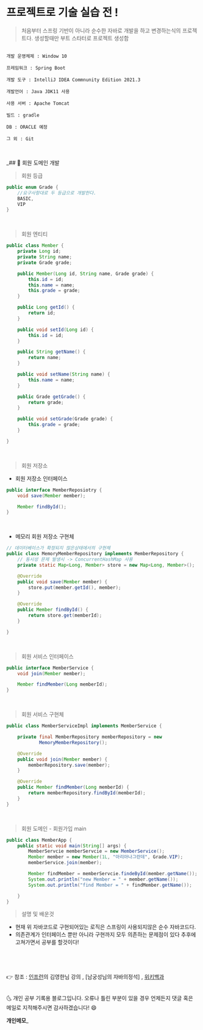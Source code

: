 # 프로젝트로 기술 실습 전 !

> 처음부터 스프링 기반이 아니라 순수한 자바로 개발을 하고 변경하는식의 프로젝트다.
> 생성할때만 부트 스타터로 프로젝트 생성함

```

개발 운영체제 : Window 10

프레임워크 : Spring Boot

개발 도구 : IntelliJ IDEA Commnunity Edition 2021.3

개발언어 : Java JDK11 사용

사용 서버 : Apache Tomcat

빌드 : gradle

DB : ORACLE 예정 

그 외 : Git
```

<br>

_## 📌 회원 도메인 개발

> 회원 등급

```java
public enum Grade {
    //요구사항대로 두 등급으로 개발한다.
    BASIC,
    VIP
}
```

<BR>

> 회원 엔티티

```java
public class Member {
    private Long id;
    private String name;
    private Grade grade;

    public Member(Long id, String name, Grade grade) {
        this.id = id;
        this.name = name;
        this.grade = grade;
    }

    public Long getId() {
        return id;
    }

    public void setId(Long id) {
        this.id = id;
    }

    public String getName() {
        return name;
    }

    public void setName(String name) {
        this.name = name;
    }

    public Grade getGrade() {
        return grade;
    }

    public void setGrade(Grade grade) {
        this.grade = grade;
    }

}
```

<br>

> 회원 저장소

- 회원 저장소 인터페이스

```java
public interface MemberReposiotry {
    void save(Member member);

    Member findById();
}
```

<br>

- 메모리 회원 저장소 구현체

```java
// 데이터베이스가 확정되지 않은상태에서의 구현체
public class MemoryMemberRepository implements MemberRepository {
    // 동시성 문제 발생시 -> ConcurrentHashMap 사용
    private static Map<Long, Member> store = new Map<Long, Member>();

    @Override
    public void save(Member member) {
        store.put(member.getId(), member);
    }

    @Override
    public Member findById() {
        return store.get(memberId);
    }

}
```

<br>

> 회원 서비스 인터페이스

```java
public interface MemberService {
    void join(Member member);

    Member findMember(Long memberId);
}
```

<br>

> 회원 서비스 구현체

```java
public class MemberServiceImpl implements MemberService {

    private final MemberRepository memberRepository = new
            MemoryMemberRepository();

    @Override
    public void join(Member member) {
        memberRepository.save(member);
    }

    @Override
    public Member findMember(Long memberId) {
        return memberRepository.findById(memberId);
    }
}
```

<Br>

> 회원 도메인 - 회원가입 main

```java
public class MemberApp {
    public static void main(String[] args) {
        MemberServcie memberServcie = new MemberService();
        Member member = new Member(1L, "아리아나그란데", Grade.VIP);
        memberService.join(member);

        Member findMember = memberServcie.findeById(member.getName());
        System.out.println("new Member = " + member.getName());
        System.out.println("find Member = " + findMember.getName());

    }
}

```
> 설명 및 배운것
* 현재 위 자바코드로 구현되어있는 로직은 스프링이 사용되지않은 순수 자바코드다.
* 의존관계가 인터페이스 뿐만 아니라 구현까지 모두 의존하는 문제점이 있다 추후에 고쳐가면서 공부를 할것이다!

<br>

# 
👉 참조 : [인프런](https://www.inflearn.com/)의 김영한님
강의 , [남궁성님의 자바의정석] , [위키백과](https://ko.wikipedia.org/wiki/SOLID_%EA%B0%9D%EC%B2%B4_%EC%A7%80%ED%96%A5_%EC%84%A4%EA%B3%84)

<br>
🌜 개인 공부 기록용 블로그입니다. 오류나 틀린 부분이 있을 경우 
언제든지 댓글 혹은 메일로 지적해주시면 감사하겠습니다! 😄
<br>

**개인메모**_

